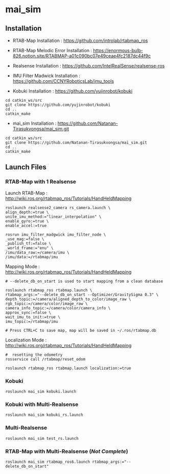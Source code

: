 # mai_sim

## Installation

- RTAB-Map Installation : https://github.com/introlab/rtabmap_ros

- RTAB-Map Melodic Error Installation : https://enormous-bulb-826.notion.site/RTABMAP-a01c090bc07e49ceae4fc2187dc44f9c

- Realsense Installation : https://github.com/IntelRealSense/realsense-ros

- IMU Filter Madwick Installation : https://github.com/CCNYRoboticsLab/imu_tools

- Kobuki Installation : https://github.com/yujinrobot/kobuki
~~~
cd catkin_ws/src
git clone https://github.com/yujinrobot/kobuki
cd ..
catkin_make
~~~
 
- mai_sim Installation : https://github.com/Natanan-Tirasukvongsa/mai_sim.git
~~~
cd catkin_ws/src
git clone https://github.com/Natanan-Tirasukvongsa/mai_sim.git
cd ..
catkin_make
~~~

## Launch Files
### RTAB-Map with 1 Realsense

Launch RTAB-Map : http://wiki.ros.org/rtabmap_ros/Tutorials/HandHeldMapping
~~~
roslaunch realsense2_camera rs_camera.launch \
align_depth:=true \
unite_imu_method:="linear_interpolation" \
enable_gyro:=true \
enable_accel:=true

rosrun imu_filter_madgwick imu_filter_node \
_use_mag:=false \
_publish_tf:=false \
_world_frame:="enu" \
/imu/data_raw:=/camera/imu \
/imu/data:=/rtabmap/imu
~~~

Mapping Mode : http://wiki.ros.org/rtabmap_ros/Tutorials/HandHeldMapping
~~~~
# --delete_db_on_start is used to start mapping from a clean database

roslaunch rtabmap_ros rtabmap.launch \
rtabmap_args:="--delete_db_on_start --Optimizer/GravitySigma 0.3" \
depth_topic:=/camera/aligned_depth_to_color/image_raw \
rgb_topic:=/camera/color/image_raw \
camera_info_topic:=/camera/color/camera_info \
approx_sync:=false \
wait_imu_to_init:=true \
imu_topic:=/rtabmap/imu

# Press CTRL+C to save map, map will be saved in ~/.ros/rtabmap.db
~~~~

Localization Mode : http://wiki.ros.org/rtabmap_ros/Tutorials/HandHeldMapping
~~~
#  resetting the odometry
rosservice call /rtabmap/reset_odom

roslaunch rtabmap_ros rtabmap.launch localization:=true
~~~

### Kobuki 
~~~
roslaunch mai_sim kobuki.launch
~~~

### Kobuki with Multi-Realsense
~~~
roslaunch mai_sim kobuki_rs.launch
~~~

### Multi-Realsense
~~~
roslaunch mai_sim test_rs.launch
~~~

### RTAB-Map with Multi-Realsense (***Not Complete***)
~~~
roslaunch mai_sim rtabmap_ros6.launch rtabmap_args:="--delete_db_on_start" 
~~~
